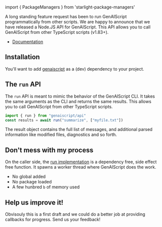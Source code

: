 import { PackageManagers } from 'starlight-package-managers'

A long standing feature request has been to run GenAIScript programmatically from other scripts. We are happy to announce that we have released a Node.JS API for GenAIScript. This API allows you to call GenAIScript from other TypeScript scripts (v1.83+).

- [Documentation](https://microsoft.github.io/genaiscript/reference/cli/api/)

## Installation

You'll want to add [genaiscript](https://www.npmjs.com/package/genaiscript) as a (dev) dependency to your project.

<PackageManagers pkg="genaiscript" dev />

## The `run` API

The `run` API is meant to mimic the behavior of the GenAIScript CLI. It takes the same arguments as the CLI and returns the same results. This allows you to call GenAIScript from other TypeScript scripts.

```js
import { run } from "genaiscript/api"
const results = await run("summarize", ["myfile.txt"])
```

The result object contains the full list of messages, and additional parsed information like modified files, diagnostics and so forth.

## Don't mess with my process

On the caller side, the [run implementation](https://github.com/microsoft/genaiscript/blob/main/packages/cli/src/api.ts) is a dependency free, side effect free function. It spawns a worker thread where GenAIScript does the work.

- No global added
- No package loaded
- A few hunbred `b` of memory used

## Help us improve it!

Obvisouly this is a first draft and we could do a better job at providing callbacks for progress. Send us your feedback!